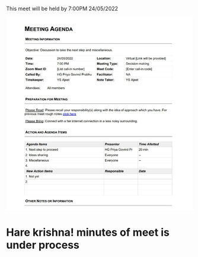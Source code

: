 This meet will be held by 7:00PM 24/05/2022

![image](https://github.com/kuber-to-prabhupad/Project1/blob/main/data/Meet%201.jpeg)









# Hare krishna! minutes of meet is under process
